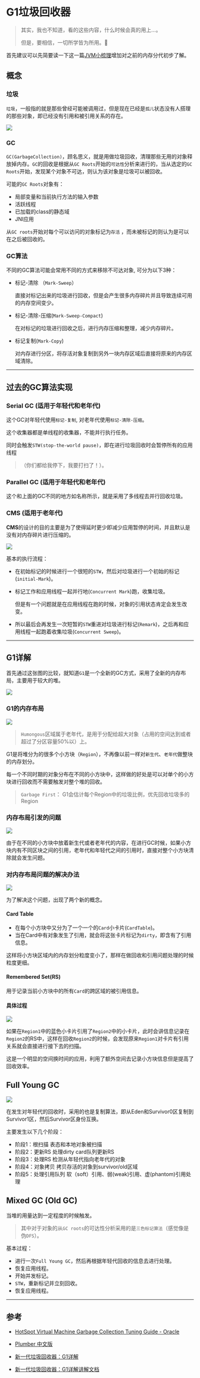 # G1垃圾回收器

> 其实，我也不知道，看的这些内容，什么时候会真的用上...。
>
> 但是，要相信，一切所学皆为所用。:rocket:

首先建议可以先简要读一下这一篇[JVM小梳理](/patch/docs/JVM小梳理.md)增加对之前的内存分代初步了解。

## 概念

### 垃圾

`垃圾`，一般指的就是那些曾经可能被调用过，但是现在已经是`孤儿`状态没有人搭理的那些对象，即已经没有引用和被引用关系的存在。

![](_media\20200314-01.png)

### GC

`GC(GarbageCollection)`，顾名思义，就是用做垃圾回收，清理那些无用的对象释放掉内存。`GC`的回收是根据从`GC Roots`开始的`可达性`分析来进行的，当从选定的`GC Roots`开始，发现某个对象不可达，则认为该对象是垃圾可以被回收。

可能的`GC Roots`对象有：

- 局部变量和当前执行方法的输入参数
- 活跃线程
- 已加载的class的静态域
- JNI应用

从`GC roots`开始对每个可以访问的对象标记为`存活` ，而未被标记的则认为是可以在之后被回收的。



### GC算法

不同的GC算法可能会常用不同的方式来移除不可达对象, 可分为以下3种：

- 标记-清除 （`Mark-Sweep`）

  直接对标记出来的垃圾进行回收，但是会产生很多内存碎片并且导致连续可用的内存空间变少。

- 标记-清除-压缩(`Mark-Sweep-Compact`)

  在对标记的垃圾进行回收之后，进行内存压缩和整理，减少内存碎片。

- 标记复制(`Mark-Copy`)

  对内存进行分区，将存活对象复制到另外一块内存区域后直接将原来的内存区域清除。

---

## 过去的GC算法实现

### Serial GC (适用于年轻代和老年代)

这个GC对年轻代使用`标记-复制`, 对老年代使用`标记-清除-压缩`。 

 这个收集器都是单线程的收集器，不能并行执行任务。

同时会触发`STW(stop-the-world pause)`，即在进行垃圾回收时会暂停所有的应用线程

> （你们都给我停下，我要打扫了！）。

### Parallel GC (适用于年轻代和老年代)

这个和上面的GC不同的地方如名称所示，就是采用了多线程去并行回收垃圾。



### CMS (适用于老年代)

**CMS**的设计的目的主要是为了使得延时更少即减少应用暂停的时间，并且默认是没有对内存碎片进行压缩的。

![](_media\20200314-03.png)

基本的执行流程：

- 在初始标记的时候进行一个很短的`STW`，然后对垃圾进行一个初始的标记(`initial-Mark`)。

- 标记工作和应用线程一起并行地(`Concurrent Mark`)跑，收集垃圾。

  但是有一个问题就是在应用线程在跑的时候，对象的引用状态肯定会发生改变。

- 所以最后会再发生一次短暂的`STW`重进对垃圾进行标记(`Remark`)，之后再和应用线程一起跑着收集垃圾(`Concurrent Sweep`)。



---

## G1详解

首先通过这张图的比较，就知道`G1`是一个全新的GC方式，采用了全新的内存布局，主要用于较大的堆。

![](_media\20200314-02.png)

### G1的内存布局

![](_media\20200314-04.png)

> `Humongous`区域属于老年代，是用于分配给超大对象（占用的空间达到或者超过了分区容量50%以）上。

G1是将堆分为的很多个小方块（`Region`），不再像以前一样对`新生代`、`老年代`做整块的内存划分。

每一个不同时期的对象分布在不同的小方块中，这样做的好处是可以对单个的小方块进行回收而不需要触发对整个堆的回收。

> `Garbage First`： G1会估计每个Region中的垃圾⽐例，优先回收垃圾多的Region 



### 内存布局引发的问题

![](_media\20200314-05.png)

由于在不同的小方块中放着新生代或者老年代的内容，在进行GC时候，如果小方块内有不同区块之间的引用，老年代和年轻代之间的引用时，直接对整个小方块清除就会发生问题。



 ### 对内存布局问题的解决办法

![](_media\20200314-06.png)

为了解决这个问题，出现了两个新的概念。

#### Card Table

- 在每个小方块中又分为了一个一个的`Card`小卡片(`CardTable`)。
- 当在Card中有对象发生了引用，就会将这张卡片标记为`dirty`，即含有了引用信息。

这样将小方块区域内的内存划分粒度变小了，那样在做回收和引用问题处理的时候粒度更细。

#### Remembered Set(RS)

用于记录当前小方块中的所有`Card`的跨区域的被引用信息。

#### 具体过程



![](_media\20200314-07.png)

如果在`Region1`中的蓝色小卡片引用了`Region2`中的小卡片，此时会讲信息记录在`Region2`的RS中，这样在回收`Region2`的时候，会发现原来`Region1`对卡片有引用关系就会直接进行接下去的扫描。

这是一个明显的空间换时间的应用，利用了额外空间去记录小方块信息但是提高了回收效率。



## Full Young GC

![](_media\20200314-08.png)

在发生对年轻代的回收时，采用的也是复制算法，即从Eden和Survivor0区复制到Survivor1区，然后Survivor区身份互换。

主要发生以下几个阶段：

- 阶段1：根扫描
  表态和本地对象被扫描
- 阶段2：更新RS
  处理dirty card队列更新RS
- 阶段3：处理RS
  检测从年轻代指向老年代的对象
- 阶段4：对象拷贝
  拷贝存活的对象到survivor/old区域
- 阶段5：处理引用队列
  软（soft）引用、弱(weak)引用、虚(phantom)引用处理

## Mixed GC (Old GC)

当堆的用量达到一定程度的时候触发。

> 其中对于对象的从`GC roots`的可达性分析采用的是`三色标记算法`（感觉像是伪`DFS`）。

基本过程：

- 进行一次`Full Young GC`，然后再根据年轻代回收的信息去进行处理。
- 恢复应用线程。
- 开始并发标记。
- `STW`，重新标记并立刻回收。
- 恢复应用线程。


---
## 参考

- [HotSpot Virtual Machine Garbage Collection Tuning Guide - Oracle](https://docs.oracle.com/en/java/javase/17/gctuning/)

- [Plumber 中文版](https://github.com/gaoxingliang/goodutils/blob/master/gc_handbook_zh.md)

- [新一代垃圾回收器：G1详解](https://www.bilibili.com/video/av89885794)

- [新一代垃圾回收器：G1详解讲解文档](https://wtff.oss-cn-shanghai.aliyuncs.com/live/G1GC.pdf)